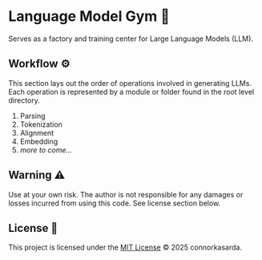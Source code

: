 # Language Model Gym 💪

Serves as a factory and training center for Large Language Models (LLM).

## Workflow ⚙️

This section lays out the order of operations involved in generating LLMs. Each operation is represented by a module or folder found in the root level directory.

1. Parsing
2. Tokenization
3. Alignment
4. Embedding
5. *more to come...*

## Warning ⚠️

Use at your own risk. The author is not responsible for any damages or losses incurred from using this code. See license section below.

## License 📜

This project is licensed under the [MIT License](LICENSE) © 2025 connorkasarda.